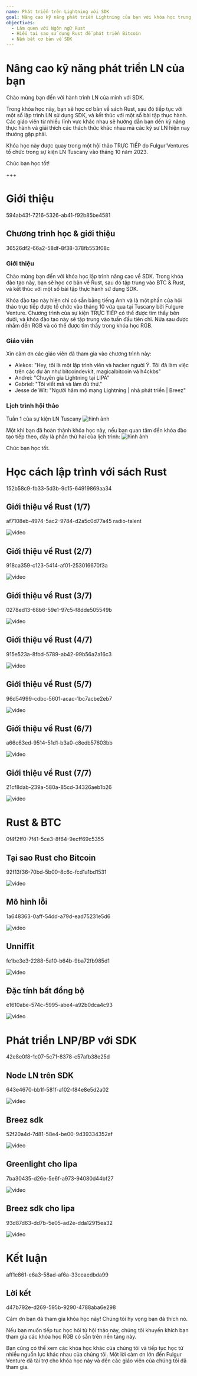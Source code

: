 ```yaml
---
name: Phát triển trên Lightning với SDK
goal: Nâng cao kỹ năng phát triển Lightning của bạn với khóa học trung cấp về Rust và SDK.
objectives:
  - Làm quen với Ngôn ngữ Rust
  - Hiểu tại sao sử dụng Rust để phát triển Bitcoin
  - Nắm bắt cơ bản về SDK
---
```


# Nâng cao kỹ năng phát triển LN của bạn

Chào mừng bạn đến với hành trình LN của mình với SDK.

Trong khóa học này, bạn sẽ học cơ bản về sách Rust, sau đó tiếp tục với một số lập trình LN sử dụng SDK, và kết thúc với một số bài tập thực hành. Các giáo viên từ nhiều lĩnh vực khác nhau sẽ hướng dẫn bạn đến kỹ năng thực hành và giải thích các thách thức khác nhau mà các kỹ sư LN hiện nay thường gặp phải.

Khóa học này được quay trong một hội thảo TRỰC TIẾP do Fulgur'Ventures tổ chức trong sự kiện LN Tuscany vào tháng 10 năm 2023.

Chúc bạn học tốt!

+++

# Giới thiệu
<partId>594ab43f-7216-5326-ab41-f92b85be4581</partId>

## Chương trình học & giới thiệu
<chapterId>36526df2-66a2-58df-8f38-378fb553f08c</chapterId>

### Giới thiệu

Chào mừng bạn đến với khóa học lập trình nâng cao về SDK. Trong khóa đào tạo này, bạn sẽ học cơ bản về Rust, sau đó tập trung vào BTC & Rust, và kết thúc với một số bài tập thực hành sử dụng SDK.

Khóa đào tạo này hiện chỉ có sẵn bằng tiếng Anh và là một phần của hội thảo trực tiếp được tổ chức vào tháng 10 vừa qua tại Tuscany bởi Fulgure Venture. Chương trình của sự kiện TRỰC TIẾP có thể được tìm thấy bên dưới, và khóa đào tạo này sẽ tập trung vào tuần đầu tiên chỉ. Nửa sau được nhắm đến RGB và có thể được tìm thấy trong khóa học RGB.

### Giáo viên

Xin cảm ơn các giáo viên đã tham gia vào chương trình này:

- Alekos: "Hey, tôi là một lập trình viên và hacker người Ý. Tôi đã làm việc trên các dự án như bitcoindevkit, magicalbitcoin và h4ckbs"
- Andrei: "Chuyên gia Lightning tại LIPA"
- Gabriel: "Tôi viết mã và làm đủ thứ."
- Jesse de Wit: "Người hâm mộ mạng Lightning | nhà phát triển | Breez"

### Lịch trình hội thảo

Tuần 1 của sự kiện LN Tuscany
![hình ảnh](assets/1.webp)

Một khi bạn đã hoàn thành khóa học này, nếu bạn quan tâm đến khóa đào tạo tiếp theo, đây là phần thứ hai của lịch trình:
![hình ảnh](assets/2.webp)

Chúc bạn học tốt.

# Học cách lập trình với sách Rust
<partId>152b58c9-fb33-5d3b-9c15-64919869aa34</partId>

## Giới thiệu về Rust (1/7)
<chapterId>af7108eb-4974-5ac2-9784-d2a5c0d77a45</chapterId>
<professor>radio-talent</professor>

![video](https://www.youtube.com/watch?v=aZYhDXE_Gas)

## Giới thiệu về Rust (2/7)
<chapterId>918ca359-c123-5414-af01-253016670f3a</chapterId>

![video](https://youtu.be/Xm8eCv4LQPc)

## Giới thiệu về Rust (3/7)
<chapterId>0278ed13-68b6-59e1-97c5-f8dde505549b</chapterId>

![video](https://youtu.be/R8NeHvHT0uc)

## Giới thiệu về Rust (4/7)
<chapterId>915e523a-8fbd-5789-ab42-99b56a2a16c3</chapterId>

![video](https://youtu.be/et8pKvYiO4c)

## Giới thiệu về Rust (5/7)
<chapterId>96d54999-cdbc-5601-acac-1bc7acbe2eb7</chapterId>

![video](https://youtu.be/PxQkVmxOc40)

## Giới thiệu về Rust (6/7)
<chapterId>a66c63ed-9514-51d1-b3a0-c8edb57603bb</chapterId>

![video](https://youtu.be/3C6hl9BW-Ho)

## Giới thiệu về Rust (7/7)
<chapterId>21cf8dab-239a-580a-85cd-34326aeb1b26</chapterId>

![video](https://youtu.be/SBDcb_AauHM)

# Rust & BTC
<partId>0f4f2ff0-7f41-5ce3-8f64-9ecff69c5355</partId>

## Tại sao Rust cho Bitcoin
<chapterId>92f13f36-70bd-5b00-8c6c-fcd1a1bd1531</chapterId>

![video](https://youtu.be/veLj2w6ulpc)

## Mô hình lỗi
<chapterId>1a648363-0aff-54dd-a79d-ead75231e5d6</chapterId>

![video](https://youtu.be/X3VKhLtKTRU)

## Unniffit
<chapterId>fe1be3e3-2288-5a10-b64b-9ba72fb985d1</chapterId>

![video](https://youtu.be/zro9GQpJrH0)

## Đặc tính bất đồng bộ
<chapterId>e1610abe-574c-5995-abe4-a92b0dca4c93</chapterId>

![video](https://youtu.be/cz66eTfk0lw)
# Phát triển LNP/BP với SDK
<partId>42e8e0f8-1c07-5c71-8378-c57afb38e25d</partId>
## Node LN trên SDK
<chapterId>643e4670-bb1f-581f-a102-f84e8e5d2a02</chapterId>

![video](https://youtu.be/aEzpxuhLdeo)

## Breez sdk
<chapterId>52f20a4d-7d81-58e4-be00-9d39334352af</chapterId>

![video](https://youtu.be/M3ad9BE6ovo)

## Greenlight cho lipa
<chapterId>7ba30435-d26e-5e6f-a973-94080d44bf27</chapterId>

![video](https://youtu.be/gKiIPF4apeE)

## Breez sdk cho lipa
<chapterId>93d87d63-dd7b-5e05-ad2e-dda12915ea32</chapterId>

![video](https://youtu.be/6VaIVvBKjLY)

# Kết luận
<partId>aff1e861-e6a3-58ad-af6a-33ceaedbda99</partId>


## Lời kết
<chapterId>d47b792e-d269-595b-9290-4788aba6e298</chapterId>

Cảm ơn bạn đã tham gia khóa học này! Chúng tôi hy vọng bạn đã thích nó.

Nếu bạn muốn tiếp tục học hỏi từ hội thảo này, chúng tôi khuyến khích bạn tham gia các khóa học RGB có sẵn trên nền tảng này.

Bạn cũng có thể xem các khóa học khác của chúng tôi và tiếp tục học từ nhiều nguồn lực khác nhau của chúng tôi.
Một lời cảm ơn lớn đến Fulgur Venture đã tài trợ cho khóa học này và đến các giáo viên của chúng tôi đã tham gia.
